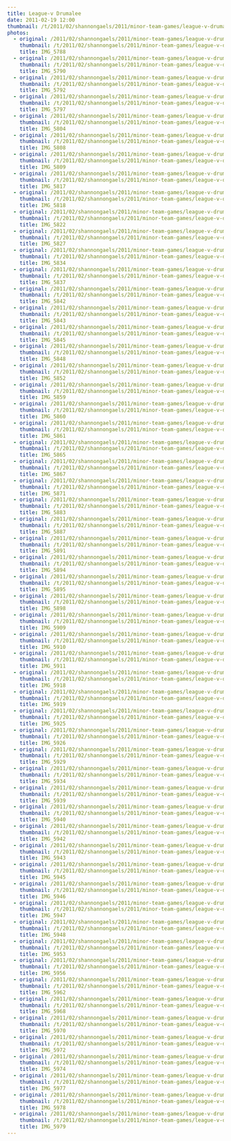 ```yaml
---
title: League-v Drumalee
date: 2011-02-19 12:00
thumbnail: /t/2011/02/shannongaels/2011/minor-team-games/league-v-drumalee/IMG_5788.jpg
photos:
  - original: /2011/02/shannongaels/2011/minor-team-games/league-v-drumalee/IMG_5788.jpg
    thumbnail: /t/2011/02/shannongaels/2011/minor-team-games/league-v-drumalee/IMG_5788.jpg
    title: IMG_5788
  - original: /2011/02/shannongaels/2011/minor-team-games/league-v-drumalee/IMG_5790.jpg
    thumbnail: /t/2011/02/shannongaels/2011/minor-team-games/league-v-drumalee/IMG_5790.jpg
    title: IMG_5790
  - original: /2011/02/shannongaels/2011/minor-team-games/league-v-drumalee/IMG_5792.jpg
    thumbnail: /t/2011/02/shannongaels/2011/minor-team-games/league-v-drumalee/IMG_5792.jpg
    title: IMG_5792
  - original: /2011/02/shannongaels/2011/minor-team-games/league-v-drumalee/IMG_5797.jpg
    thumbnail: /t/2011/02/shannongaels/2011/minor-team-games/league-v-drumalee/IMG_5797.jpg
    title: IMG_5797
  - original: /2011/02/shannongaels/2011/minor-team-games/league-v-drumalee/IMG_5804.jpg
    thumbnail: /t/2011/02/shannongaels/2011/minor-team-games/league-v-drumalee/IMG_5804.jpg
    title: IMG_5804
  - original: /2011/02/shannongaels/2011/minor-team-games/league-v-drumalee/IMG_5808.jpg
    thumbnail: /t/2011/02/shannongaels/2011/minor-team-games/league-v-drumalee/IMG_5808.jpg
    title: IMG_5808
  - original: /2011/02/shannongaels/2011/minor-team-games/league-v-drumalee/IMG_5809.jpg
    thumbnail: /t/2011/02/shannongaels/2011/minor-team-games/league-v-drumalee/IMG_5809.jpg
    title: IMG_5809
  - original: /2011/02/shannongaels/2011/minor-team-games/league-v-drumalee/IMG_5817.jpg
    thumbnail: /t/2011/02/shannongaels/2011/minor-team-games/league-v-drumalee/IMG_5817.jpg
    title: IMG_5817
  - original: /2011/02/shannongaels/2011/minor-team-games/league-v-drumalee/IMG_5818.jpg
    thumbnail: /t/2011/02/shannongaels/2011/minor-team-games/league-v-drumalee/IMG_5818.jpg
    title: IMG_5818
  - original: /2011/02/shannongaels/2011/minor-team-games/league-v-drumalee/IMG_5822.jpg
    thumbnail: /t/2011/02/shannongaels/2011/minor-team-games/league-v-drumalee/IMG_5822.jpg
    title: IMG_5822
  - original: /2011/02/shannongaels/2011/minor-team-games/league-v-drumalee/IMG_5827.jpg
    thumbnail: /t/2011/02/shannongaels/2011/minor-team-games/league-v-drumalee/IMG_5827.jpg
    title: IMG_5827
  - original: /2011/02/shannongaels/2011/minor-team-games/league-v-drumalee/IMG_5834.jpg
    thumbnail: /t/2011/02/shannongaels/2011/minor-team-games/league-v-drumalee/IMG_5834.jpg
    title: IMG_5834
  - original: /2011/02/shannongaels/2011/minor-team-games/league-v-drumalee/IMG_5837.jpg
    thumbnail: /t/2011/02/shannongaels/2011/minor-team-games/league-v-drumalee/IMG_5837.jpg
    title: IMG_5837
  - original: /2011/02/shannongaels/2011/minor-team-games/league-v-drumalee/IMG_5842.jpg
    thumbnail: /t/2011/02/shannongaels/2011/minor-team-games/league-v-drumalee/IMG_5842.jpg
    title: IMG_5842
  - original: /2011/02/shannongaels/2011/minor-team-games/league-v-drumalee/IMG_5843.jpg
    thumbnail: /t/2011/02/shannongaels/2011/minor-team-games/league-v-drumalee/IMG_5843.jpg
    title: IMG_5843
  - original: /2011/02/shannongaels/2011/minor-team-games/league-v-drumalee/IMG_5845.jpg
    thumbnail: /t/2011/02/shannongaels/2011/minor-team-games/league-v-drumalee/IMG_5845.jpg
    title: IMG_5845
  - original: /2011/02/shannongaels/2011/minor-team-games/league-v-drumalee/IMG_5848.jpg
    thumbnail: /t/2011/02/shannongaels/2011/minor-team-games/league-v-drumalee/IMG_5848.jpg
    title: IMG_5848
  - original: /2011/02/shannongaels/2011/minor-team-games/league-v-drumalee/IMG_5852.jpg
    thumbnail: /t/2011/02/shannongaels/2011/minor-team-games/league-v-drumalee/IMG_5852.jpg
    title: IMG_5852
  - original: /2011/02/shannongaels/2011/minor-team-games/league-v-drumalee/IMG_5859.jpg
    thumbnail: /t/2011/02/shannongaels/2011/minor-team-games/league-v-drumalee/IMG_5859.jpg
    title: IMG_5859
  - original: /2011/02/shannongaels/2011/minor-team-games/league-v-drumalee/IMG_5860.jpg
    thumbnail: /t/2011/02/shannongaels/2011/minor-team-games/league-v-drumalee/IMG_5860.jpg
    title: IMG_5860
  - original: /2011/02/shannongaels/2011/minor-team-games/league-v-drumalee/IMG_5861.jpg
    thumbnail: /t/2011/02/shannongaels/2011/minor-team-games/league-v-drumalee/IMG_5861.jpg
    title: IMG_5861
  - original: /2011/02/shannongaels/2011/minor-team-games/league-v-drumalee/IMG_5865.jpg
    thumbnail: /t/2011/02/shannongaels/2011/minor-team-games/league-v-drumalee/IMG_5865.jpg
    title: IMG_5865
  - original: /2011/02/shannongaels/2011/minor-team-games/league-v-drumalee/IMG_5867.jpg
    thumbnail: /t/2011/02/shannongaels/2011/minor-team-games/league-v-drumalee/IMG_5867.jpg
    title: IMG_5867
  - original: /2011/02/shannongaels/2011/minor-team-games/league-v-drumalee/IMG_5871.jpg
    thumbnail: /t/2011/02/shannongaels/2011/minor-team-games/league-v-drumalee/IMG_5871.jpg
    title: IMG_5871
  - original: /2011/02/shannongaels/2011/minor-team-games/league-v-drumalee/IMG_5883.jpg
    thumbnail: /t/2011/02/shannongaels/2011/minor-team-games/league-v-drumalee/IMG_5883.jpg
    title: IMG_5883
  - original: /2011/02/shannongaels/2011/minor-team-games/league-v-drumalee/IMG_5887.jpg
    thumbnail: /t/2011/02/shannongaels/2011/minor-team-games/league-v-drumalee/IMG_5887.jpg
    title: IMG_5887
  - original: /2011/02/shannongaels/2011/minor-team-games/league-v-drumalee/IMG_5891.jpg
    thumbnail: /t/2011/02/shannongaels/2011/minor-team-games/league-v-drumalee/IMG_5891.jpg
    title: IMG_5891
  - original: /2011/02/shannongaels/2011/minor-team-games/league-v-drumalee/IMG_5894.jpg
    thumbnail: /t/2011/02/shannongaels/2011/minor-team-games/league-v-drumalee/IMG_5894.jpg
    title: IMG_5894
  - original: /2011/02/shannongaels/2011/minor-team-games/league-v-drumalee/IMG_5895.jpg
    thumbnail: /t/2011/02/shannongaels/2011/minor-team-games/league-v-drumalee/IMG_5895.jpg
    title: IMG_5895
  - original: /2011/02/shannongaels/2011/minor-team-games/league-v-drumalee/IMG_5898.jpg
    thumbnail: /t/2011/02/shannongaels/2011/minor-team-games/league-v-drumalee/IMG_5898.jpg
    title: IMG_5898
  - original: /2011/02/shannongaels/2011/minor-team-games/league-v-drumalee/IMG_5909.jpg
    thumbnail: /t/2011/02/shannongaels/2011/minor-team-games/league-v-drumalee/IMG_5909.jpg
    title: IMG_5909
  - original: /2011/02/shannongaels/2011/minor-team-games/league-v-drumalee/IMG_5910.jpg
    thumbnail: /t/2011/02/shannongaels/2011/minor-team-games/league-v-drumalee/IMG_5910.jpg
    title: IMG_5910
  - original: /2011/02/shannongaels/2011/minor-team-games/league-v-drumalee/IMG_5911.jpg
    thumbnail: /t/2011/02/shannongaels/2011/minor-team-games/league-v-drumalee/IMG_5911.jpg
    title: IMG_5911
  - original: /2011/02/shannongaels/2011/minor-team-games/league-v-drumalee/IMG_5918.jpg
    thumbnail: /t/2011/02/shannongaels/2011/minor-team-games/league-v-drumalee/IMG_5918.jpg
    title: IMG_5918
  - original: /2011/02/shannongaels/2011/minor-team-games/league-v-drumalee/IMG_5919.jpg
    thumbnail: /t/2011/02/shannongaels/2011/minor-team-games/league-v-drumalee/IMG_5919.jpg
    title: IMG_5919
  - original: /2011/02/shannongaels/2011/minor-team-games/league-v-drumalee/IMG_5925.jpg
    thumbnail: /t/2011/02/shannongaels/2011/minor-team-games/league-v-drumalee/IMG_5925.jpg
    title: IMG_5925
  - original: /2011/02/shannongaels/2011/minor-team-games/league-v-drumalee/IMG_5926.jpg
    thumbnail: /t/2011/02/shannongaels/2011/minor-team-games/league-v-drumalee/IMG_5926.jpg
    title: IMG_5926
  - original: /2011/02/shannongaels/2011/minor-team-games/league-v-drumalee/IMG_5929.jpg
    thumbnail: /t/2011/02/shannongaels/2011/minor-team-games/league-v-drumalee/IMG_5929.jpg
    title: IMG_5929
  - original: /2011/02/shannongaels/2011/minor-team-games/league-v-drumalee/IMG_5934.jpg
    thumbnail: /t/2011/02/shannongaels/2011/minor-team-games/league-v-drumalee/IMG_5934.jpg
    title: IMG_5934
  - original: /2011/02/shannongaels/2011/minor-team-games/league-v-drumalee/IMG_5939.jpg
    thumbnail: /t/2011/02/shannongaels/2011/minor-team-games/league-v-drumalee/IMG_5939.jpg
    title: IMG_5939
  - original: /2011/02/shannongaels/2011/minor-team-games/league-v-drumalee/IMG_5940.jpg
    thumbnail: /t/2011/02/shannongaels/2011/minor-team-games/league-v-drumalee/IMG_5940.jpg
    title: IMG_5940
  - original: /2011/02/shannongaels/2011/minor-team-games/league-v-drumalee/IMG_5942.jpg
    thumbnail: /t/2011/02/shannongaels/2011/minor-team-games/league-v-drumalee/IMG_5942.jpg
    title: IMG_5942
  - original: /2011/02/shannongaels/2011/minor-team-games/league-v-drumalee/IMG_5943.jpg
    thumbnail: /t/2011/02/shannongaels/2011/minor-team-games/league-v-drumalee/IMG_5943.jpg
    title: IMG_5943
  - original: /2011/02/shannongaels/2011/minor-team-games/league-v-drumalee/IMG_5945.jpg
    thumbnail: /t/2011/02/shannongaels/2011/minor-team-games/league-v-drumalee/IMG_5945.jpg
    title: IMG_5945
  - original: /2011/02/shannongaels/2011/minor-team-games/league-v-drumalee/IMG_5946.jpg
    thumbnail: /t/2011/02/shannongaels/2011/minor-team-games/league-v-drumalee/IMG_5946.jpg
    title: IMG_5946
  - original: /2011/02/shannongaels/2011/minor-team-games/league-v-drumalee/IMG_5947.jpg
    thumbnail: /t/2011/02/shannongaels/2011/minor-team-games/league-v-drumalee/IMG_5947.jpg
    title: IMG_5947
  - original: /2011/02/shannongaels/2011/minor-team-games/league-v-drumalee/IMG_5948.jpg
    thumbnail: /t/2011/02/shannongaels/2011/minor-team-games/league-v-drumalee/IMG_5948.jpg
    title: IMG_5948
  - original: /2011/02/shannongaels/2011/minor-team-games/league-v-drumalee/IMG_5953.jpg
    thumbnail: /t/2011/02/shannongaels/2011/minor-team-games/league-v-drumalee/IMG_5953.jpg
    title: IMG_5953
  - original: /2011/02/shannongaels/2011/minor-team-games/league-v-drumalee/IMG_5956.jpg
    thumbnail: /t/2011/02/shannongaels/2011/minor-team-games/league-v-drumalee/IMG_5956.jpg
    title: IMG_5956
  - original: /2011/02/shannongaels/2011/minor-team-games/league-v-drumalee/IMG_5962.jpg
    thumbnail: /t/2011/02/shannongaels/2011/minor-team-games/league-v-drumalee/IMG_5962.jpg
    title: IMG_5962
  - original: /2011/02/shannongaels/2011/minor-team-games/league-v-drumalee/IMG_5968.jpg
    thumbnail: /t/2011/02/shannongaels/2011/minor-team-games/league-v-drumalee/IMG_5968.jpg
    title: IMG_5968
  - original: /2011/02/shannongaels/2011/minor-team-games/league-v-drumalee/IMG_5970.jpg
    thumbnail: /t/2011/02/shannongaels/2011/minor-team-games/league-v-drumalee/IMG_5970.jpg
    title: IMG_5970
  - original: /2011/02/shannongaels/2011/minor-team-games/league-v-drumalee/IMG_5972.jpg
    thumbnail: /t/2011/02/shannongaels/2011/minor-team-games/league-v-drumalee/IMG_5972.jpg
    title: IMG_5972
  - original: /2011/02/shannongaels/2011/minor-team-games/league-v-drumalee/IMG_5974.jpg
    thumbnail: /t/2011/02/shannongaels/2011/minor-team-games/league-v-drumalee/IMG_5974.jpg
    title: IMG_5974
  - original: /2011/02/shannongaels/2011/minor-team-games/league-v-drumalee/IMG_5977.jpg
    thumbnail: /t/2011/02/shannongaels/2011/minor-team-games/league-v-drumalee/IMG_5977.jpg
    title: IMG_5977
  - original: /2011/02/shannongaels/2011/minor-team-games/league-v-drumalee/IMG_5978.jpg
    thumbnail: /t/2011/02/shannongaels/2011/minor-team-games/league-v-drumalee/IMG_5978.jpg
    title: IMG_5978
  - original: /2011/02/shannongaels/2011/minor-team-games/league-v-drumalee/IMG_5979.jpg
    thumbnail: /t/2011/02/shannongaels/2011/minor-team-games/league-v-drumalee/IMG_5979.jpg
    title: IMG_5979
---
```


